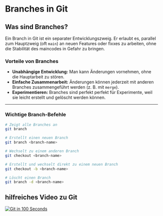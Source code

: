# Branches in Git

## Was sind Branches?

Ein Branch in Git ist ein separater Entwicklungszweig. Er erlaubt es, parallel zum Hauptzweig (oft `main`) an neuen Features oder fixxes zu arbeiten, ohne die Stabilität des maincodes in Gefahr zu bringen.

### Vorteile von Branches

- **Unabhängige Entwicklung:** Man kann Änderungen vornehmen, ohne die Hauptarbeit zu stören.
- **Einfache Zusammenarbeit:** Änderungen können jederzeit mit anderen Branches zusammengeführt werden (z. B. mit `merge`).
- **Experimentieren:** Branches sind perfekt perfekt für Experimente, weil sie leicht erstellt und gelöscht werden können.

---

### Wichtige Branch-Befehle

```bash
# Zeigt alle Branches an
git branch

# Erstellt einen neuen Branch
git branch <branch-name>

# Wechselt zu einem anderen Branch
git checkout <branch-name>

# Erstellt und wechselt direkt zu einem neuen Branch
git checkout -b <branch-name>

# Löscht einen Branch
git branch -d <branch-name>
```
## hilfreiches Video zu Git

[![Git in 100 Seconds](https://img.youtube.com/vi/hwP7WQkmECE/0.jpg)](https://www.youtube.com/watch?v=hwP7WQkmECE)

